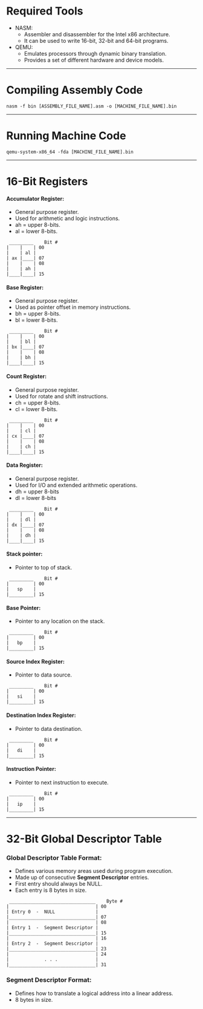 # Required Tools
- NASM:
  + Assembler and disassembler for the Intel x86 architecture.
  + It can be used to write 16-bit, 32-bit and 64-bit programs.
- QEMU:
  + Emulates processors through dynamic binary translation.
  + Provides a set of different hardware and device models.
---
# Compiling Assembly Code
```
nasm -f bin [ASSEMBLY_FILE_NAME].asm -o [MACHINE_FILE_NAME].bin
```
---
# Running Machine Code
```
qemu-system-x86_64 -fda [MACHINE_FILE_NAME].bin
```
---
# 16-Bit Registers
#### Accumulator Register:
- General purpose register.
- Used for arithmetic and logic instructions.
- ah = upper 8-bits.
- al = lower 8-bits.
```
 _________    Bit #
|    |    | 00
|    | al |
| ax |____| 07
|    |    | 08
|    | ah |
|____|____| 15

```
#### Base Register:
- General purpose register.
- Used as pointer offset in memory instructions.
- bh = upper 8-bits.
- bl = lower 8-bits.
```
 _________    Bit #
|    |    | 00
|    | bl |
| bx |____| 07
|    |    | 08
|    | bh |
|____|____| 15

```
#### Count Register:
- General purpose register.
- Used for rotate and shift instructions.
- ch = upper 8-bits.
- cl = lower 8-bits.
```
 _________    Bit #
|    |    | 00
|    | cl |
| cx |____| 07
|    |    | 08
|    | ch |
|____|____| 15

```
#### Data Register:
- General purpose register.
- Used for I/O and extended arithmetic operations.
- dh = upper 8-bits
- dl = lower 8-bits
```
 _________    Bit #
|    |    | 00
|    | dl |
| dx |____| 07
|    |    | 08
|    | dh |
|____|____| 15
```
#### Stack pointer:
- Pointer to top of stack.
```
 _________    Bit #
|         | 00
|   sp    |
|_________| 15

```
#### Base Pointer:
- Pointer to any location on the stack.
```
 _________    Bit #
|         | 00
|   bp    |
|_________| 15

```
#### Source Index Register:
- Pointer to data source.
```
 _________    Bit #
|         | 00
|   si    |
|_________| 15

```
#### Destination Index Register:
- Pointer to data destination.
```
 _________    Bit #
|         | 00
|   di    |
|_________| 15

```
#### Instruction Pointer:
- Pointer to next instruction to execute.
```
 _________    Bit #
|         | 00
|   ip    |
|_________| 15

```
---
# 32-Bit Global Descriptor Table
### Global Descriptor Table Format:
- Defines various memory areas used during program execution.
- Made up of consecutive **Segment Descriptor** entries.
- First entry should always be NULL.
- Each entry is 8 bytes in size.
```
 ________________________________    Byte #
|                                | 00
| Entry 0  -  NULL               |
|________________________________| 07
|                                | 08
| Entry 1  -  Segment Descriptor |
|________________________________| 15
|                                | 16
| Entry 2  -  Segment Descriptor |
|________________________________| 23
|                                | 24
|             . . .              |
|________________________________| 31

```
### Segment Descriptor Format:
- Defines how to translate a logical address into a linear address.
- 8 bytes in size.
